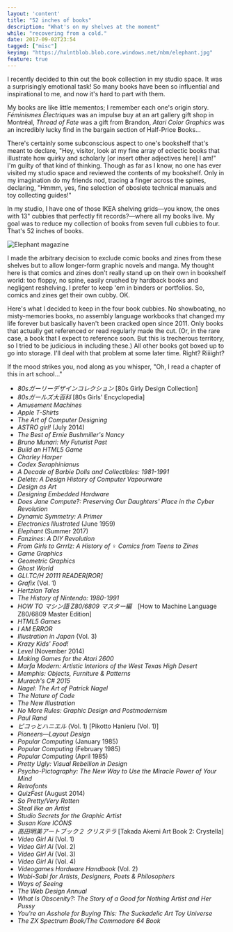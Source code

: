 ```yaml
---
layout: 'content'
title: "52 inches of books"
description: "What's on my shelves at the moment"
while: "recovering from a cold."
date: 2017-09-02T23:54
tagged: ["misc"]
keyimg: "https://hxlntblob.blob.core.windows.net/nbm/elephant.jpg"
feature: true
---
```


I recently decided to thin out the book collection in my studio space. It was a surprisingly emotional task! So many books have been so influential and inspirational to me, and now it's hard to part with them.

My books are like little mementos; I remember each one's origin story. *Féminismes Électriques* was an impulse buy at an art gallery gift shop in Montréal, *Thread of Fate* was a gift from Brandon, *Atari Color Graphics* was an incredibly lucky find in the bargain section of Half-Price Books... 

There's certainly some subconscious aspect to one's bookshelf that's meant to declare, "Hey, visitor, look at my fine array of eclectic books that illustrate how quirky and scholarly [or insert other adjectives here] I am!" I'm guilty of that kind of thinking. Though as far as I know, no one has ever visited my studio space and reviewed the contents of my bookshelf. Only in my imagination do my friends nod, tracing a finger across the spines, declaring, "Hmmm, yes, fine selection of oboslete technical manuals and toy collecting guides!"

In my studio, I have one of those IKEA shelving grids&mdash;you know, the ones with 13" cubbies that perfectly fit records?&mdash;where all my books live. My goal was to reduce my collection of books from seven full cubbies to four. That's 52 inches of books.

![Elephant magazine](https://hxlntblob.blob.core.windows.net/nbm/elephant.jpg)

I made the arbitrary decision to exclude comic books and zines from these shelves but to allow longer-form graphic novels and manga. My thought here is that comics and zines don't really stand up on their own in bookshelf world: too floppy, no spine, easily crushed by hardback books and negligent reshelving. I prefer to keep 'em in binders or portfolios. So, comics and zines get their own cubby. OK.

Here's what I decided to keep in the four book cubbies. No showboating, no misty-memories books, no assembly language workbooks that changed my life forever but basically haven't been cracked open since 2011. Only books that actually get referenced or read regularly made the cut. (Or, in the rare case, a book that I expect to reference soon. But this is trecherous territory, so I tried to be judicious in including these.) All other books got boxed up to go into storage. I'll deal with that problem at some later time. Right? Riiiight?

If the mood strikes you, nod along as you whisper, "Oh, I read a chapter of this in art school..."

 - *80sガーリーデザインコレクション* [80s Girly Design Collection]
 - *80sガールズ大百科* [80s Girls' Encyclopedia]
 - *Amusement Machines*
 - *Apple T-Shirts*
 - *The Art of Computer Designing*
 - *ASTRO girl!* (July 2014) 
 - *The Best of Ernie Bushmiller's Nancy*
 - *Bruno Munari: My Futurist Past*
 - *Build an HTML5 Game*
 - *Charley Harper*
 - *Codex Seraphinianus*
 - *A Decade of Barbie Dolls and Collectibles: 1981-1991*
 - *Delete: A Design History of Computer Vapourware*
 - *Design as Art*
 - *Designing Embedded Hardware*
 - *Does Jane Compute?: Preserving Our Daughters' Place in the Cyber Revolution*
 - *Dynamic Symmetry: A Primer*
 - *Electronics Illustrated* (June 1959)
 - *Elephant* (Summer 2017)
 - *Fanzines: A DIY Revolution*
 - *From Girls to Grrrlz: A History of ♀ Comics from Teens to Zines*
 - *Game Graphics*
 - *Geometric Graphics*
 - *Ghost World*
 - *GLI.TC/H 20111 READER[ROR]*
 - *Grafix* (Vol. 1)
 - *Hertzian Tales*
 - *The History of Nintendo: 1980-1991*
 - *HOW TO マシン語 Z80/6809 マスター編*　[How to Machine Language Z80/6809 Master Edition]
 - *HTML5 Games*
 - *I AM ERROR*
 - *Illustration in Japan* (Vol. 3)
 - *Krazy Kids' Food!*
 - *Level* (November 2014)
 - *Making Games for the Atari 2600*
 - *Marfa Modern: Artistic Interiors of the West Texas High Desert*
 - *Memphis: Objects, Furniture & Patterns*
 - *Murach's C# 2015*
 - *Nagel: The Art of Patrick Nagel*
 - *The Nature of Code*
 - *The New Illustration*
 - *No More Rules: Graphic Design and Postmodernism*
 - *Paul Rand*
 - *ピコっとハニエル* (Vol. 1) [Pikotto Hanieru (Vol. 1)]
 - *Pioneers&mdash;Layout Design*
 - *Popular Computing* (January 1985)
 - *Popular Computing* (February 1985) 
 - *Popular Computing* (April 1985)
 - *Pretty Ugly: Visual Rebellion in Design*
 - *Psycho-Pictography: The New Way to Use the Miracle Power of Your Mind*
 - *Retrofonts*
 - *QuizFest* (August 2014)
 - *So Pretty/Very Rotten*
 - *Steal like an Artist*
 - *Studio Secrets for the Graphic Artist*
 - *Susan Kare ICONS*
 - *高田明美アートブック２ クリステラ* [Takada Akemi Art Book 2: Crystella]
 - *Video Girl Ai* (Vol. 1)
 - *Video Girl Ai* (Vol. 2)
 - *Video Girl Ai* (Vol. 3)
 - *Video Girl Ai* (Vol. 4)
 - *Videogames Hardware Handbook* (Vol. 2)
 - *Wabi-Sabi for Artists, Designers, Poets & Philosophers*
 - *Ways of Seeing*
 - *The Web Design Annual*
 - *What Is Obscenity?: The Story of a Good for Nothing Artist and Her Pussy*
 - *You're an Asshole for Buying This: The Suckadelic Art Toy Universe*
 - *The ZX Spectrum Book/The Commodore 64 Book*

